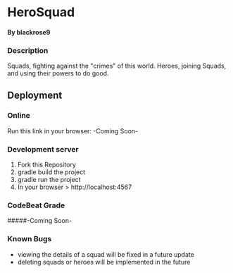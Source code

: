 # HeroSquad
#### By blackrose9

### Description
Squads, fighting against the "crimes" of this world. 
Heroes, joining Squads, and using their powers to do good.

## Deployment
### Online
Run this link in your browser: -Coming Soon-
### Development server
1) Fork this Repository
2) gradle build the project
3) gradle run the project
4) In your browser > http://localhost:4567

### CodeBeat Grade
#####-Coming Soon-

### Known Bugs
* viewing the details of a squad will be fixed in a future update
* deleting squads or heroes will be implemented in the future